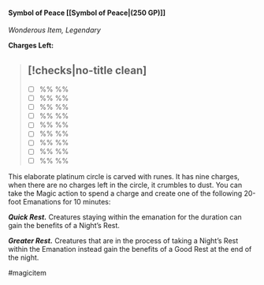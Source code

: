 #### Symbol of Peace [[Symbol of Peace|(250 GP)]]
*Wonderous Item, Legendary*

**Charges Left:**
> [!checks|no-title clean]
> -
>  - [ ] %% %%
>  - [ ] %% %%
>  - [ ] %% %%
>  - [ ] %% %%
>  - [ ] %% %%
>  - [ ] %% %%
>  - [ ] %% %%
>  - [ ] %% %%
>  - [ ] %% %%

This elaborate platinum circle is carved with runes. It has nine charges, when there are no charges left in the circle, it crumbles to dust. You can take the Magic action to spend a charge and create one of the following 20-foot Emanations for 10 minutes:

***Quick Rest.*** Creatures staying within the emanation for the duration can gain the benefits of a Night’s Rest.

***Greater Rest.*** Creatures that are in the process of taking a Night’s Rest within the Emanation instead gain the benefits of a Good Rest at the end of the night.

#magicitem 